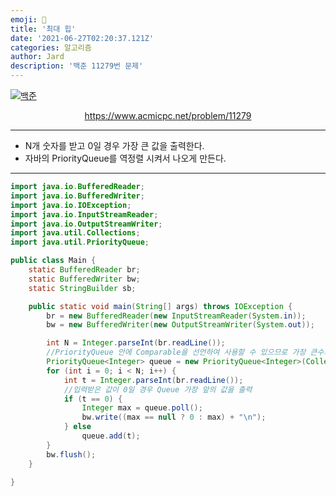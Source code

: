 ```yaml
---
emoji: 🧢
title: '최대 힙'
date: '2021-06-27T02:20:37.121Z'
categories: 알고리즘
author: Jard
description: '백준 11279번 문제'
---
```


[![백준](https://d2gd6pc034wcta.cloudfront.net/images/logo@2x.png)](https://www.acmicpc.net/problem/11279)

<div style="text-align:center"><a href="https://www.acmicpc.net/problem/11279">https://www.acmicpc.net/problem/11279</a></div>

---

- N개 숫자를 받고 0일 경우 가장 큰 값을 출력한다.
- 자바의 PriorityQueue를 역정렬 시켜서 나오게 만든다.

---

```java
import java.io.BufferedReader;
import java.io.BufferedWriter;
import java.io.IOException;
import java.io.InputStreamReader;
import java.io.OutputStreamWriter;
import java.util.Collections;
import java.util.PriorityQueue;

public class Main {
    static BufferedReader br;
    static BufferedWriter bw;
    static StringBuilder sb;

    public static void main(String[] args) throws IOException {
        br = new BufferedReader(new InputStreamReader(System.in));
        bw = new BufferedWriter(new OutputStreamWriter(System.out));

        int N = Integer.parseInt(br.readLine());
        //PriorityQueue 안에 Comparable을 선언하여 사용할 수 있으므로 가장 큰수가 앞으로 오게 만든다.
        PriorityQueue<Integer> queue = new PriorityQueue<Integer>(Collections.reverseOrder());
        for (int i = 0; i < N; i++) {
            int t = Integer.parseInt(br.readLine());
            //입력받은 값이 0일 경우 Queue 가장 앞의 값을 출력
            if (t == 0) {
                Integer max = queue.poll();
                bw.write((max == null ? 0 : max) + "\n");
            } else
                queue.add(t);
        }
        bw.flush();
    }

}


```
